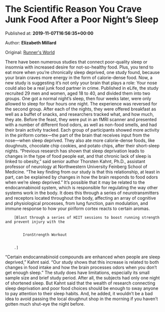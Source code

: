 
# The Scientific Reason You Crave Junk Food After a Poor Night’s Sleep

Published at: **2019-11-07T16:56:35+00:00**

Author: **Elizabeth Millard**

Original: [Runner&#39;s World](https://www.runnersworld.com/news/a29614255/junk-food-cravings-after-not-enough-sleep/)

There have been numerous studies that connect poor-quality sleep or insomnia with increased desire for not-so-healthy food. Plus, you tend to eat more when you’re chronically sleep deprived, one study found, because your brain craves more energy in the form of calorie-dense food.
Now, a new study is suggesting it’s not only your brain that plays a role: Your nose could also be a real junk food partner in crime.
Published in eLife, the study recruited 29 men and women, aged 18 to 40, and divided them into two groups. One got a normal night’s sleep, then four weeks later, were only allowed to sleep for four hours one night. The experience was reversed for the second group.
After each of the nights, they were offered breakfast as well as a buffet of snacks, and researchers tracked what, and how much, they ate. Before the feast, they were put in an fMRI scanner and presented with a number of different food odors, as well as non-food smells, and had their brain activity tracked.
Each group of participants showed more activity in the piriform cortex—the part of the brain that receives input from the nose—when sleep deprived. They also ate more calorie-dense foods, like doughnuts, chocolate chip cookies, and potato chips, after their short-sleep nights.
“Previous research has shown that sleep deprivation leads to changes in the type of food people eat, and that chronic lack of sleep is linked to obesity,” said senior author Thorsten Kahnt, Ph.D., assistant professor of neurology at Northwestern University Feinberg School of Medicine. “The key finding from our study is that this relationship, at least in part, can be explained by changes in how the brain responds to food odors when we’re sleep deprived.”
It’s possible that it may be related to the endocannabinoid system, which is responsible for regulating the way other systems work in the body. It does this through a series of neurotransmitters and receptors located throughout the body, affecting an array of cognitive and physiological processes, from lung function, pain modulation, and immune response to how your piriform cortex reacts to certain aromas.

        [Blast through a series of HIIT sessions to boost running strength and prevent injury with the 
        
          
            IronStrength Workout
          
        
        .]
      
“Certain endocannabinoid compounds are enhanced when people are sleep deprived,” Kahnt said. “Our study shows that this increase is related to both changes in food intake and how the brain processes odors when you don’t get enough sleep.”
The study does have limitations, especially its small sample size and brief study period. After all, the subjects had only one night of shortened sleep.
But Kahnt said that the wealth of research connecting sleep deprivation and poor food choices should be enough to sway anyone to pay attention to their sleep habits. And, he added, it wouldn’t be a bad idea to avoid passing the local doughnut shop in the morning if you haven’t gotten much shut-eye the night before.
